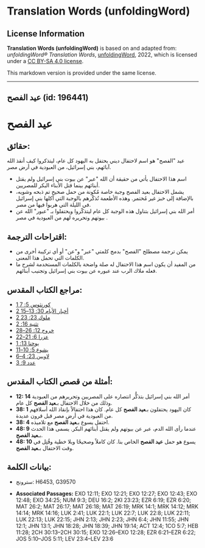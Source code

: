 # Translation Words (unfoldingWord)

## License Information

**Translation Words (unfoldingWord)** is based on and adapted from: _unfoldingWord® Translation Words_, [unfoldingWord](https://unfoldingword.org/utw), 2022, which is licensed under a [CC BY-SA 4.0 license](https://creativecommons.org/licenses/by-sa/4.0/legalcode.en).

This markdown version is provided under the same license.



--------------------------------

## عيد الفصح (id: 196441)

عيد الفصح
=========

حقائق:
------

عيد "الفصح" هو اسم لاحتفال ديني يحتفل به اليهود كل عام، ليتذكروا كيف أنقذ الله آبائهم، بني إسرائيل، من العبودية في أرض مصر.

* اسم هذا الاحتفال يأتي من حقيقة أن الله "عبر" عن بيوت بني إسرائيل ولم يقتل أبنائهم بينما قتل الأبناء البكر للمصريين.
* يشمل الاحتفال بعيد الفصح وجبة خاصة مُكونة من حمل صحيح تم ذبحه وشويه، بالإضافة إلى خبز غير مُختمر. وهذه الأطعمة تُذكّرهم بالوجبة التي أكلها بني إسرائيل في الليلة التي هربوا فيها من مصر.
* أمر الله بني إسرائيل بتناول هذه الوجبة كل عام ليتذكّروا ويحتفلوا بـ "عبور" الله عن بيوتهم وتحريره لهم من العبودية في مصر .

اقتراحات الترجمة:
-----------------

* يمكن ترجمة مصطلح "الفصح" بدمج كلمتي "عبر" و"عن" أو أي تركيبة أخرى من الكلمات التي تحمل هذا المعنى.
* من المفيد أن يكون اسم هذا الاحتفال له صلة واضحة بالكلمات المستخدمة لشرح ما فعله ملاك الرب عند عبوره عن بيوت بني إسرائيل وتجنيب أبنائهم.

مراجع الكتاب المقدس:
--------------------

* [1 كورنثوس 5: 7](https://ref.ly/1Cor5:7)
* [2 أخبار الأيام 30: 13–15](https://ref.ly/2Chr30:13-2Chr30:15)
* [2 ملوك 23: 23](https://ref.ly/2Kgs23:23)
* [تثنية 16: 2](https://ref.ly/Deut16:2)
* [خروج 12: 26–28](https://ref.ly/Exod12:26-Exod12:28)
* [عزرا 6: 21–22](https://ref.ly/Ezra6:21-Ezra6:22)
* [يوحنا 13: 1](https://ref.ly/John13:1)
* [يشوع 5: 10–11](https://ref.ly/Josh5:10-Josh5:11)
* [لاويين 23: 4–6](https://ref.ly/Lev23:4-Lev23:6)
* [عدد 9: 3](https://ref.ly/Num9:3)

أمثلة من قصص الكتاب المقدس:
---------------------------

* **12: 14** أمر الله بني إسرائيل بتذكُّر انتصاره على المصريين وتحريرهم من العبودية وذلك من خلال الاحتفال بـ**عيد الفصح** كل عام.
* **38: 1** كان اليهود يحتفلون بـ**عيد الفصح** كل عام. كان هذا احتفالاً بإنقاذ الله أسلافهم من العبودية في أرض مصر قبل قرون عديدة.
* **38: 4** احتفل يسوع بـ**عيد الفصح** مع تلاميذه.
* **48: 9** عندما رأى الله الدم، عبر عن بيوتهم ولم يقتل أبنائهم البكر. يسمى هذا الحدث بـ**عيد الفصح**.
* **48: 10** يسوع هو حمل **عيد الفصح** الخاص بنا. كان كاملاً وصحيحًا وبلا خطية وقُتِل في وقت الاحتفال بـ**عيد الفصح**.

بيانات الكلمة:
--------------

* سترونج: H6453, G39570

* **Associated Passages:** EXO 12:11; EXO 12:21; EXO 12:27; EXO 12:43; EXO 12:48; EXO 34:25; NUM 9:3; DEU 16:2; 2KI 23:23; EZR 6:19; EZR 6:20; MAT 26:2; MAT 26:17; MAT 26:18; MAT 26:19; MRK 14:1; MRK 14:12; MRK 14:14; MRK 14:16; LUK 2:41; LUK 22:1; LUK 22:7; LUK 22:8; LUK 22:11; LUK 22:13; LUK 22:15; JHN 2:13; JHN 2:23; JHN 6:4; JHN 11:55; JHN 12:1; JHN 13:1; JHN 18:28; JHN 18:39; JHN 19:14; ACT 12:4; 1CO 5:7; HEB 11:28; 2CH 30:13–2CH 30:15; EXO 12:26–EXO 12:28; EZR 6:21–EZR 6:22; JOS 5:10–JOS 5:11; LEV 23:4–LEV 23:6


